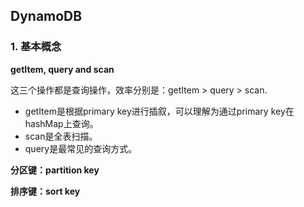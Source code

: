 ## DynamoDB

### 1. 基本概念

**getItem, query and scan**

这三个操作都是查询操作，效率分别是：getItem > query > scan.

- getItem是根据primary key进行插叙，可以理解为通过primary key在hashMap上查询。
- scan是全表扫描。
- query是最常见的查询方式。

**分区键：partition key**

**排序键：sort key**
